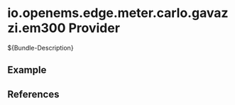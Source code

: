 # io.openems.edge.meter.carlo.gavazzi.em300 Provider

${Bundle-Description}

## Example

## References


